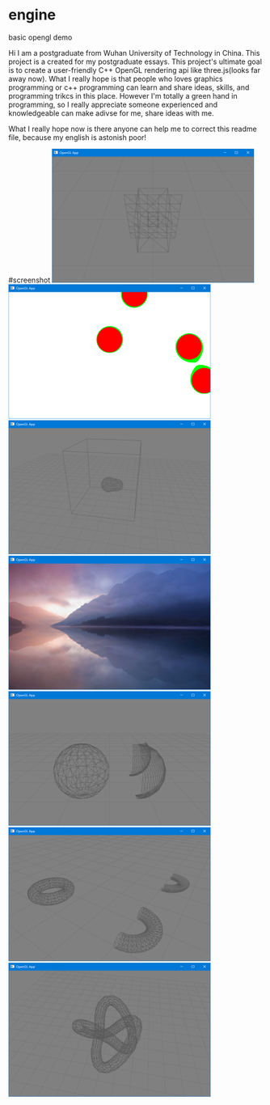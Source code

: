 # engine
basic opengl demo

Hi I am a postgraduate from Wuhan University of Technology in China. This project is a created for my postgraduate essays. This project's ultimate goal is to create a user-friendly C++ OpenGL rendering api like three.js(looks far away now). What I really hope is that people who loves graphics programming or c++ programming can learn and share ideas, skills, and programming trikcs in this place. However I'm totally a green hand in programming, so I really appreciate someone experienced and knowledgeable can make adivse for me, share ideas with me.

What I really hope now is there anyone can help me to correct this readme file, because my english is astonish poor!

#screenshot
<img src="./screenshot/box.png" width="400">
<img src="./screenshot/metaball-2d.png" width="400">
<img src="./screenshot/metaball-3d.png" width="400">
<img src="./screenshot/texture.png" width="400">
<img src="./screenshot/sphere.png" width="400">
<img src="./screenshot/torus.png" width="400">
<img src="./screenshot/torusknot.png" width="400">

